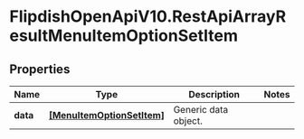 # FlipdishOpenApiV10.RestApiArrayResultMenuItemOptionSetItem

## Properties
Name | Type | Description | Notes
------------ | ------------- | ------------- | -------------
**data** | [**[MenuItemOptionSetItem]**](MenuItemOptionSetItem.md) | Generic data object. | 


